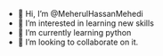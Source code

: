 - 👋 Hi, I’m @MeherulHassanMehedi
- 👀 I’m interested in learning new skills
- 🌱 I’m currently learning python
- 💞️ I’m looking to collaborate on it.

<!---
MeherulHassanMehedi/MeherulHassanMehedi is a ✨ special ✨ repository because its `README.md` (this file) appears on your GitHub profile.
You can click the Preview link to take a look at your changes.
--->
